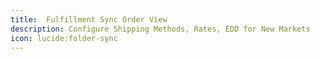 ```yaml
---
title:  Fulfillment Sync Order View 
description: Configure Shipping Methods, Rates, EDD for New Markets
icon: lucide:folder-sync
---
```

